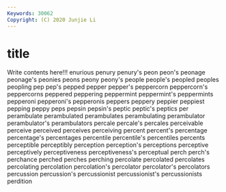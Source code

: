 ```yaml
---
Keywords: 30062
Copyright: (C) 2020 Junjie Li
---
```


# title

Write contents here!!!
enurious 
penury 
penury's
peon 
peon's 
peonage 
peonage's 
peonies 
peons 
peony 
peony's 
people 
people's
peopled 
peoples 
peopling 
pep 
pep's 
pepped 
pepper 
pepper's 
peppercorn 
peppercorn's
peppercorns 
peppered 
peppering 
peppermint 
peppermint's 
peppermints 
pepperoni 
pepperoni's 
pepperonis 
peppers
peppery 
peppier 
peppiest 
pepping 
peppy 
peps 
pepsin 
pepsin's 
peptic 
peptic's
peptics 
per 
perambulate 
perambulated 
perambulates 
perambulating 
perambulator 
perambulator's 
perambulators 
percale
percale's 
percales 
perceivable 
perceive 
perceived 
perceives 
perceiving 
percent 
percent's 
percentage
percentage's 
percentages 
percentile 
percentile's 
percentiles 
percents 
perceptible 
perceptibly 
perception 
perception's
perceptions 
perceptive 
perceptively 
perceptiveness 
perceptiveness's 
perceptual 
perch 
perch's 
perchance 
perched
perches 
perching 
percolate 
percolated 
percolates 
percolating 
percolation 
percolation's 
percolator 
percolator's
percolators 
percussion 
percussion's 
percussionist 
percussionist's 
percussionists 
perdition 
